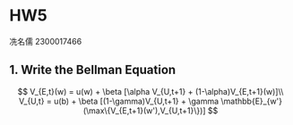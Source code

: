 # HW5

冼名儒 2300017466

## 1. Write the Bellman Equation

$$
V_{E,t}(w) = u(w) + \beta [\alpha V_{U,t+1} + (1-\alpha)V_{E,t+1}(w)]\\
V_{U,t} = u(b) + \beta [(1-\gamma)V_{U,t+1} + \gamma \mathbb{E}_{w'} (\max\{V_{E,t+1}(w'),V_{U,t+1}\})]
$$




